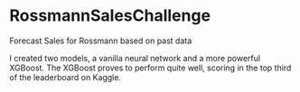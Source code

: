 # RossmannSalesChallenge
Forecast Sales for Rossmann based on past data

I created two models, a vanilla neural network and a more powerful XGBoost. 
The XGBoost proves to perform quite well, scoring in the top third of the leaderboard on Kaggle.
